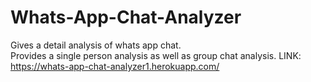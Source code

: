# Whats-App-Chat-Analyzer
Gives a detail analysis of whats app chat.\
Provides a single person analysis as well as group chat analysis.
LINK: https://whats-app-chat-analyzer1.herokuapp.com/
